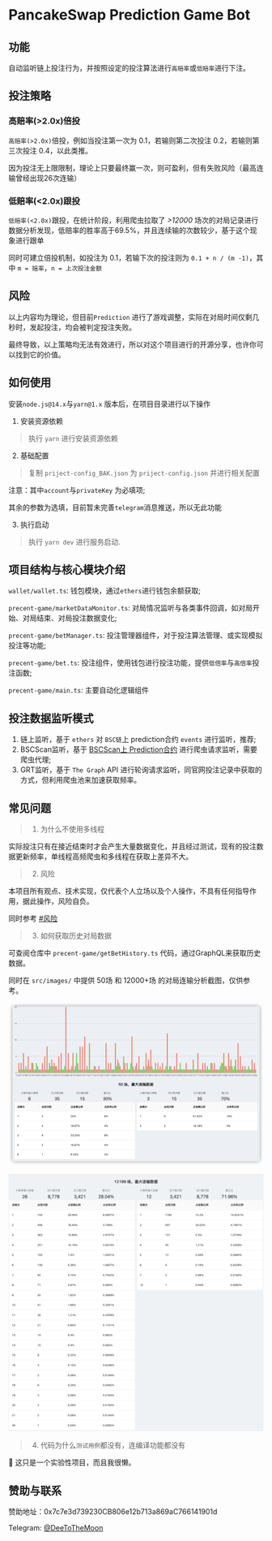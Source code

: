 # PancakeSwap Prediction Game Bot

## 功能

自动监听链上投注行为，并按照设定的投注算法进行`高赔率`或`低赔率`进行下注。

## 投注策略

### 高赔率(>2.0x)倍投

`高赔率(>2.0x)`倍投，例如当投注第一次为 0.1，若输则第二次投注 0.2，若输则第三次投注 0.4，以此类推。

因为投注无上限限制，理论上只要最终赢一次，则可盈利，但有失败风险（最高连输曾经出现26次连输）

### 低赔率(<2.0x)跟投

`低赔率(<2.0x)`跟投，在统计阶段，利用爬虫拉取了 *>12000* 场次的对局记录进行数据分析发现，低赔率的胜率高于69.5%，并且连续输的次数较少，基于这个现象进行跟单

同时可建立倍投机制，如投注为 0.1，若输下次的投注则为 `0.1 + n / (m -1)`，其中 `m = 赔率`，`n = 上次投注金额`

## 风险

以上内容均为理论，但目前`Prediction` 进行了游戏调整，实际在对局时间仅剩几秒时，发起投注，均会被判定投注失败。

最终导致，以上策略均无法有效进行，所以对这个项目进行的开源分享，也许你可以找到它的价值。

## 如何使用

安装`node.js@14.x`与`yarn@1.x` 版本后，在项目目录进行以下操作

1. 安装资源依赖

> 执行 `yarn` 进行安装资源依赖

2. 基础配置

> 复制 `priject-config_BAK.json` 为 `priject-config.json` 并进行相关配置

注意：其中`account`与`privateKey` 为必填项;

其余的参数为选填，目前暂未完善`telegram`消息推送，所以无此功能

3. 执行启动

> 执行 `yarn dev` 进行服务启动.

## 项目结构与核心模块介绍

`wallet/wallet.ts`: 钱包模块，通过`ethers`进行钱包余额获取;

`precent-game/marketDataMonitor.ts`: 对局情况监听与各类事件回调，如对局开始、对局结束、对局投注数据变化;

`precent-game/betManager.ts`: 投注管理器组件，对于投注算法管理、或实现模拟投注等功能;

`precent-game/bet.ts`: 投注组件，使用钱包进行投注功能，提供`低倍率`与`高倍率`投注函数;

`precent-game/main.ts`: 主要自动化逻辑组件

## 投注数据监听模式

1. 链上监听，基于 `ethers` 对 `BSC链`上 prediction合约 `events` 进行监听，推荐;
2. BSCScan监听，基于 [BSCScan上 Prediction合约](https://bscscan.com/address/0x516ffd7d1e0ca40b1879935b2de87cb20fc1124b) 进行爬虫请求监听，需要爬虫代理;
3. GRT监听，基于 `The Graph` API 进行轮询请求监听，同官网投注记录中获取的方式，但利用爬虫池来加速获取频率。

## 常见问题

> 1. 为什么不使用多线程

实际投注只有在接近结束时才会产生大量数据变化，并且经过测试，现有的投注数据更新频率，单线程高频爬虫和多线程在获取上差异不大。

> 2. 风险

本项目所有观点、技术实现，仅代表个人立场以及个人操作，不具有任何指导作用，据此操作，风险自负。

同时参考 [#风险](#风险)

> 3. 如何获取历史对局数据

可查阅仓库中 `precent-game/getBetHistory.ts` 代码，通过GraphQL来获取历史数据。

同时在 `src/images/` 中提供 50场 和 12000+场 的对局连输分析截图，仅供参考。

![50场](src/images/history-50.png)

![12000+场](src/images/history.png)

> 4. 代码为什么`测试用例`都没有，连编译功能都没有

🙂 这只是一个实验性项目，而且我很懒。

## 赞助与联系

赞助地址：0x7c7e3d739230CB806e12b713a869aC766141901d

Telegram: [@DeeToTheMoon](https://t.me/DeeToTheMoon)